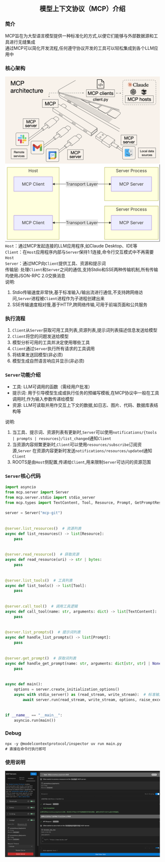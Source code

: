 <h2 align="center">模型上下文协议（MCP）介绍</h2>

### 简介

MCP旨在为大型语言模型提供一种标准化的方式,以便它们能够与外部数据源和工具进行无缝集成   
通过MCP可以简化开发流程,任何遵守协议开发的工具可以轻松集成到各个LLM应用中

### 核心架构

![总体架构.png](src/核心架构0.png)    
![总体架构.png](src/核心架构.png)    
`Host`：通过MCP发起连接的LLM应用程序,如Claude Desktop、IDE等            
`Client`：在`Host`应用程序内部与`Server`保持1:1连接,命令行交互模式中不再需要`Host`    
`Server`：通过MCP向`Client`提供工具、资源和提示词    
传输层: 处理`Client`和`Server`之间的通信,支持Stdio和SSE两种传输机制,所有传输均使用JSON-RPC 2.0交换消息     
说明:

1. Stdio传输速度非常快,基于标准输入/输出流进行通信,不支持跨网络访问,`Server`进程被`Client`进程作为子进程创建出来
2. SSE传输速度相对慢,基于HTTP,跨网络传输,可用于前端页面和公共服务

### 执行流程

1. `Client`从`Server`获取可用工具列表,资源列表,提示词列表描述信息发送给模型
2. `Client`将您的问题发送给模型
3. 模型分析可用的工具并决定使用哪些工具
4. `Client`通过`Server`执行所有请求的工具调用
5. 将结果发送回模型(非必须)
6. 模型生成自然语言响应并显示(非必须)

### `Server`功能介绍

- 工具: LLM可调用的函数（需经用户批准）
- 提示词: 用于引导模型生成或执行任务的预编写模板,在MCP协议中一般在工具调用时,作为输入参数传递给模型
- 资源: LLM可读取并用作交互上下文的数据,如日志、图片、代码、数据库表结构等

说明:

1. 当工具、提示词、资源列表有更新时,`Server`可以使用`notifications/{tools | prompts | resources}/list_changed`通知`Client`
2. 当资源内容频繁更新时,`Client`可以使用`resources/subscribe`订阅资源,`Server`
   在资源内容更新时发送`notifications/resources/updated`通知`Client`
3. ROOTS是由`Host`侧配置,传递给`Client`,用来限制`Server`可访问的资源范围

### `Server`核心代码

```python
import asyncio
from mcp.server import Server
from mcp.server.stdio import stdio_server
from mcp.types import TextContent, Tool, Resource, Prompt, GetPromptResult

server = Server("mcp-git")


@server.list_resources()  # 资源列表
async def list_resources() -> list[Resource]:
    pass


@server.read_resource()  # 获取资源
async def read_resource(uri) -> str | bytes:
    pass


@server.list_tools()  # 工具列表
async def list_tools() -> list[Tool]:
    pass


@server.call_tool()  # 调用工具逻辑
async def call_tool(name: str, arguments: dict) -> list[TextContent]:
    pass


@server.list_prompts()  # 提示词列表
async def handle_list_prompts() -> list[Prompt]:
    pass


@server.get_prompt()  # 获取词列表
async def handle_get_prompt(name: str, arguments: dict[str, str] | None) -> GetPromptResult:
    pass


async def main():
    options = server.create_initialization_options()
    async with stdio_server() as (read_stream, write_stream):  # 标准输入输出方式运行
        await server.run(read_stream, write_stream, options, raise_exceptions=True)


if __name__ == "__main__":
    asyncio.run(main())
```

### Debug

```shell
npx -y @modelcontextprotocol/inspector uv run main.py
# 直接在命令行执行即可
```

### 使用说明

![使用说明.png](src/使用说明.png)
